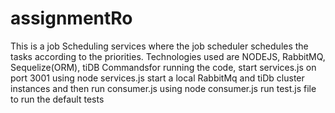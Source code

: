 # assignmentRo

This is a job Scheduling services where the job scheduler schedules the tasks according to the priorities.
Technologies used are NODEJS, RabbitMQ, Sequelize(ORM), tiDB
Commandsfor running the code,
start services.js on port 3001 using node services.js
start a local RabbitMq and tiDb cluster instances and then run consumer.js using node consumer.js
run test.js file to run the default tests
